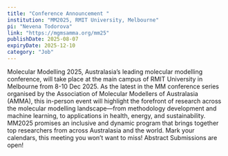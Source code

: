 ```yaml
---
title: "Conference Announcement "
institution: "MM2025, RMIT University, Melbourne"
pi: "Nevena Todorova"
link: "https://mgmsamma.org/mm25"
publishDate: 2025-08-07
expiryDate: 2025-12-10
category: "Job"
---
```


Molecular Modelling 2025, Australasia’s leading molecular modelling conference, will take place at the main campus of RMIT University in Melbourne from 8-10 Dec 2025.
As the latest in the MM conference series organised by the Association of Molecular Modellers of Australasia (AMMA), this in-person event will highlight the forefront of research across the molecular modelling landscape—from methodology development and machine learning, to applications in health, energy, and sustainability.
MM2025 promises an inclusive and dynamic program that brings together top researchers from across Australasia and the world.
Mark your calendars, this meeting you won’t want to miss!
Abstract Submissions are open!

